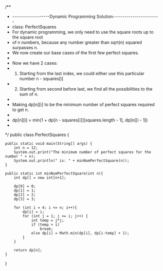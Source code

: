 /**
 * -------------------Dynamic Programming Solution------------------------
 * class: PerfectSquares
 * For dynamic programming, we only need to use the square roots up to the square root
 * of n numbers, because any number greater than sqrt(n) squared surpasses n.
 * We now create our base cases of the first few perfect squares.
 *
 * Now we have 2 cases:
 * 1. Starting from the last index, we could either use this particular number  n - squares[i]
 * 2. Starting from second before last, we find all the possibilities to the sum of n.
 *
 * Making dp[n][i] to be the minimum number of perfect squares required to get n.
 *
 * dp[n][i] = min(1 + dp[n - squares[i]][squares.length - 1], dp[n][i - 1])
 *
 */
public class PerfectSquares {

    public static void main(String[] args) {
        int n = 12;
        System.out.print("The minimum number of perfect squares for the number " + n);
        System.out.println(" is: " + minNumPerfectSquare(n));
    }

    public static int minNumPerfectSquare(int n){
        int dp[] = new int[n+1];

        dp[0] = 0;
        dp[1] = 1;
        dp[2] = 2;
        dp[3] = 3;

        for (int i = 4; i <= n; i++){
            dp[i] = i;
            for (int j = 1; j <= i; j++) {
                int temp = j*j;
                if (temp > i)
                    break;
                else dp[i] = Math.min(dp[i], dp[i-temp] + 1);
            }
        }

        return dp[n];
    }
}
